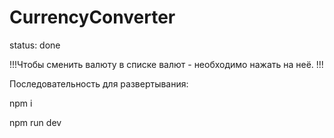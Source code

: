 # CurrencyConverter
status: done

!!!Чтобы сменить валюту в списке валют - необходимо нажать на неё. !!!

Последовательность для развертывания: 


npm i

npm run dev 

